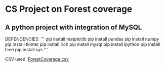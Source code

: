 # CS Project on Forest coverage
A python project with integration of MySQL
----------------------------------------------------------------------------------------------
DEPENDENCIES:
'''
pip install matplotlib
pip install pandas
pip install numpy
pip install tkinter
pip install rich
pip install mysql
pip install Ipython
pip install time
pip install sys
'''

CSV used:
[ForestCoverage.csv](https://github.com/PiyushBOT/IP_Project_Class12-CBSE-/files/7259741/ForestCoverage.csv)
